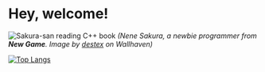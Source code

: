 # Hey, welcome!

![Sakura-san reading C++ book](https://repository-images.githubusercontent.com/302617083/fb5cbc00-0a67-11eb-9c37-3f829f3f7382)
*(Nene Sakura, a newbie programmer from **New Game**. Image by [destex](https://whvn.cc/83q7ek) on Wallhaven)*

[![Top Langs](https://github-readme-stats.vercel.app/api/top-langs/?username=janeoa)](https://github.com/anuraghazra/github-readme-stats)

<!---
janeoa/janeoa is a ✨ special ✨ repository because its `README.md` (this file) appears on your GitHub profile.
You can click the Preview link to take a look at your changes.
--->
